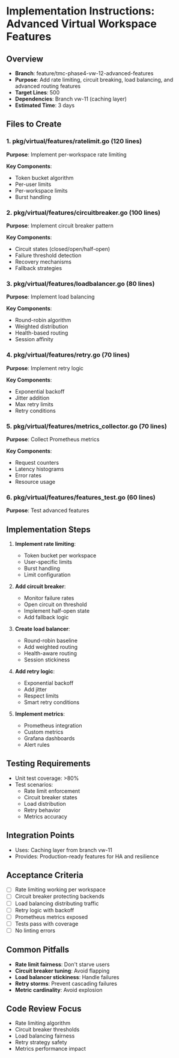 # Implementation Instructions: Advanced Virtual Workspace Features

## Overview
- **Branch**: feature/tmc-phase4-vw-12-advanced-features
- **Purpose**: Add rate limiting, circuit breaking, load balancing, and advanced routing features
- **Target Lines**: 500
- **Dependencies**: Branch vw-11 (caching layer)
- **Estimated Time**: 3 days

## Files to Create

### 1. pkg/virtual/features/ratelimit.go (120 lines)
**Purpose**: Implement per-workspace rate limiting

**Key Components**:
- Token bucket algorithm
- Per-user limits
- Per-workspace limits
- Burst handling

### 2. pkg/virtual/features/circuitbreaker.go (100 lines)
**Purpose**: Implement circuit breaker pattern

**Key Components**:
- Circuit states (closed/open/half-open)
- Failure threshold detection
- Recovery mechanisms
- Fallback strategies

### 3. pkg/virtual/features/loadbalancer.go (80 lines)
**Purpose**: Implement load balancing

**Key Components**:
- Round-robin algorithm
- Weighted distribution
- Health-based routing
- Session affinity

### 4. pkg/virtual/features/retry.go (70 lines)
**Purpose**: Implement retry logic

**Key Components**:
- Exponential backoff
- Jitter addition
- Max retry limits
- Retry conditions

### 5. pkg/virtual/features/metrics_collector.go (70 lines)
**Purpose**: Collect Prometheus metrics

**Key Components**:
- Request counters
- Latency histograms
- Error rates
- Resource usage

### 6. pkg/virtual/features/features_test.go (60 lines)
**Purpose**: Test advanced features

## Implementation Steps

1. **Implement rate limiting**:
   - Token bucket per workspace
   - User-specific limits
   - Burst handling
   - Limit configuration

2. **Add circuit breaker**:
   - Monitor failure rates
   - Open circuit on threshold
   - Implement half-open state
   - Add fallback logic

3. **Create load balancer**:
   - Round-robin baseline
   - Add weighted routing
   - Health-aware routing
   - Session stickiness

4. **Add retry logic**:
   - Exponential backoff
   - Add jitter
   - Respect limits
   - Smart retry conditions

5. **Implement metrics**:
   - Prometheus integration
   - Custom metrics
   - Grafana dashboards
   - Alert rules

## Testing Requirements
- Unit test coverage: >80%
- Test scenarios:
  - Rate limit enforcement
  - Circuit breaker states
  - Load distribution
  - Retry behavior
  - Metrics accuracy

## Integration Points
- Uses: Caching layer from branch vw-11
- Provides: Production-ready features for HA and resilience

## Acceptance Criteria
- [ ] Rate limiting working per workspace
- [ ] Circuit breaker protecting backends
- [ ] Load balancing distributing traffic
- [ ] Retry logic with backoff
- [ ] Prometheus metrics exposed
- [ ] Tests pass with coverage
- [ ] No linting errors

## Common Pitfalls
- **Rate limit fairness**: Don't starve users
- **Circuit breaker tuning**: Avoid flapping
- **Load balancer stickiness**: Handle failures
- **Retry storms**: Prevent cascading failures
- **Metric cardinality**: Avoid explosion

## Code Review Focus
- Rate limiting algorithm
- Circuit breaker thresholds
- Load balancing fairness
- Retry strategy safety
- Metrics performance impact
